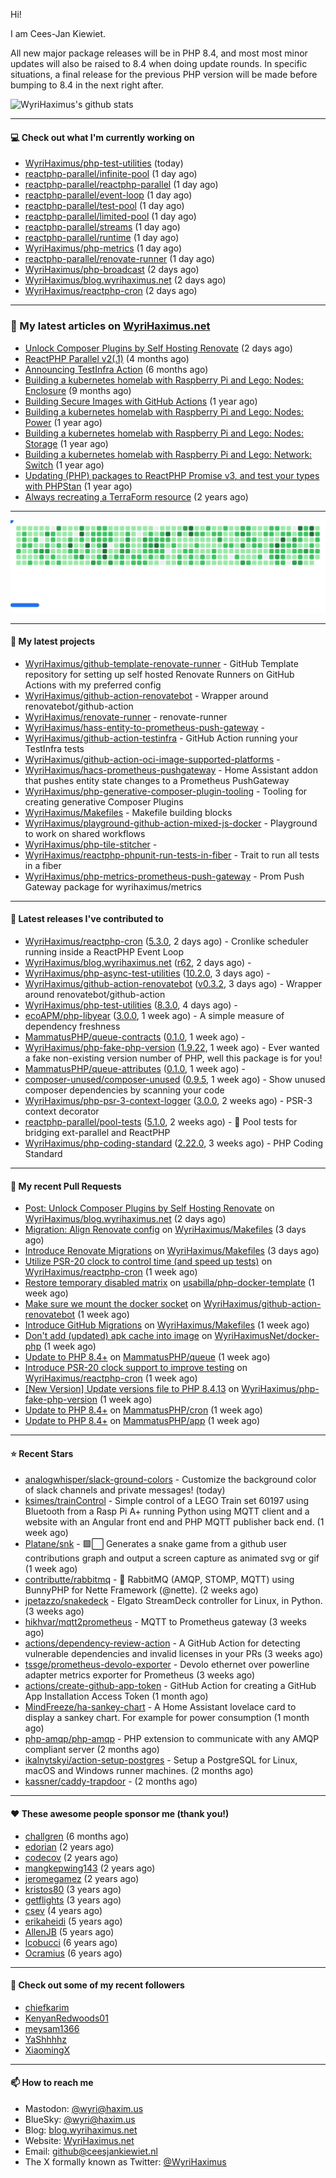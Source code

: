 Hi!

I am Cees-Jan Kiewiet.

All new major package releases will be in PHP 8.4, and most most minor updates will also be raised to 8.4 when doing update rounds. In specific situations, a final release for the previous PHP version will be made before bumping to 8.4 in the next right after.

![WyriHaximus's github stats](https://github-readme-stats.vercel.app/api?username=WyriHaximus&show_icons=true)

---

#### 💻 Check out what I'm currently working on

- [WyriHaximus/php-test-utilities](https://github.com/WyriHaximus/php-test-utilities) (today)
- [reactphp-parallel/infinite-pool](https://github.com/reactphp-parallel/infinite-pool) (1 day ago)
- [reactphp-parallel/reactphp-parallel](https://github.com/reactphp-parallel/reactphp-parallel) (1 day ago)
- [reactphp-parallel/event-loop](https://github.com/reactphp-parallel/event-loop) (1 day ago)
- [reactphp-parallel/test-pool](https://github.com/reactphp-parallel/test-pool) (1 day ago)
- [reactphp-parallel/limited-pool](https://github.com/reactphp-parallel/limited-pool) (1 day ago)
- [reactphp-parallel/streams](https://github.com/reactphp-parallel/streams) (1 day ago)
- [reactphp-parallel/runtime](https://github.com/reactphp-parallel/runtime) (1 day ago)
- [WyriHaximus/php-metrics](https://github.com/WyriHaximus/php-metrics) (1 day ago)
- [reactphp-parallel/renovate-runner](https://github.com/reactphp-parallel/renovate-runner) (1 day ago)
- [WyriHaximus/php-broadcast](https://github.com/WyriHaximus/php-broadcast) (2 days ago)
- [WyriHaximus/blog.wyrihaximus.net](https://github.com/WyriHaximus/blog.wyrihaximus.net) (2 days ago)
- [WyriHaximus/reactphp-cron](https://github.com/WyriHaximus/reactphp-cron) (2 days ago)

---

### 📜 My latest articles on [WyriHaximus.net](https://blog.wyrihaximus.net/)

- [Unlock Composer Plugins by Self Hosting Renovate](https://blog.wyrihaximus.net/2025/10/unlock-composer-plugins-by-self-hosting-renovate/) (2 days ago)
- [ReactPHP Parallel v2(.1)](https://blog.wyrihaximus.net/2025/06/reactphp-parallel-v2-/) (4 months ago)
- [Announcing TestInfra Action](https://blog.wyrihaximus.net/2025/03/announcing-testinfra-action/) (6 months ago)
- [Building a kubernetes homelab with Raspberry Pi and Lego: Nodes: Enclosure](https://blog.wyrihaximus.net/2024/12/building-a-kubernetes-homelab-with-raspberry-pies-and-lego-nodes-enclosure/) (9 months ago)
- [Building Secure Images with GitHub Actions](https://blog.wyrihaximus.net/2024/10/building-secure-images-with-github-actions/) (1 year ago)
- [Building a kubernetes homelab with Raspberry Pi and Lego: Nodes: Power](https://blog.wyrihaximus.net/2024/09/building-a-kubernetes-homelab-with-raspberry-pies-and-lego-nodes-power/) (1 year ago)
- [Building a kubernetes homelab with Raspberry Pi and Lego: Nodes: Storage](https://blog.wyrihaximus.net/2024/08/building-a-kubernetes-homelab-with-raspberry-pies-and-lego-nodes-storage/) (1 year ago)
- [Building a kubernetes homelab with Raspberry Pi and Lego: Network: Switch](https://blog.wyrihaximus.net/2024/07/building-a-kubernetes-homelab-with-raspberry-pies-and-lego-network-switch/) (1 year ago)
- [Updating (PHP) packages to ReactPHP Promise v3, and test your types with PHPStan](https://blog.wyrihaximus.net/2024/06/updating-php-packages-to-reactphp-promise-v3--and-test-your-types-with-phpstan/) (1 year ago)
- [Always recreating a TerraForm resource](https://blog.wyrihaximus.net/2024/04/always-recreating-a-terraform-resource/) (2 years ago)

---

<picture>
  <source
    media="(prefers-color-scheme: dark)"
    srcset="images/breakout-dark.svg"
  />
  <source
    media="(prefers-color-scheme: light)"
    srcset="images/breakout-light.svg"
  />
  <img alt="Breakout Game" src="images/breakout-light.svg" />
</picture>

---

#### 🌱 My latest projects

- [WyriHaximus/github-template-renovate-runner](https://github.com/WyriHaximus/github-template-renovate-runner) - GitHub Template repository for setting up self hosted Renovate Runners on GitHub Actions with my preferred config
- [WyriHaximus/github-action-renovatebot](https://github.com/WyriHaximus/github-action-renovatebot) - Wrapper around renovatebot/github-action
- [WyriHaximus/renovate-runner](https://github.com/WyriHaximus/renovate-runner) - renovate-runner
- [WyriHaximus/hass-entity-to-prometheus-push-gateway](https://github.com/WyriHaximus/hass-entity-to-prometheus-push-gateway) - 
- [WyriHaximus/github-action-testinfra](https://github.com/WyriHaximus/github-action-testinfra) - GitHub Action running your TestInfra tests
- [WyriHaximus/github-action-oci-image-supported-platforms](https://github.com/WyriHaximus/github-action-oci-image-supported-platforms) - 
- [WyriHaximus/hacs-prometheus-pushgateway](https://github.com/WyriHaximus/hacs-prometheus-pushgateway) - Home Assistant addon that pushes entity state changes to a Prometheus PushGateway
- [WyriHaximus/php-generative-composer-plugin-tooling](https://github.com/WyriHaximus/php-generative-composer-plugin-tooling) - Tooling for creating generative Composer Plugins
- [WyriHaximus/Makefiles](https://github.com/WyriHaximus/Makefiles) - Makefile building blocks
- [WyriHaximus/playground-github-action-mixed-js-docker](https://github.com/WyriHaximus/playground-github-action-mixed-js-docker) - Playground to work on shared workflows
- [WyriHaximus/php-tile-stitcher](https://github.com/WyriHaximus/php-tile-stitcher) - 
- [WyriHaximus/reactphp-phpunit-run-tests-in-fiber](https://github.com/WyriHaximus/reactphp-phpunit-run-tests-in-fiber) - Trait to run all tests in a fiber
- [WyriHaximus/php-metrics-prometheus-push-gateway](https://github.com/WyriHaximus/php-metrics-prometheus-push-gateway) - Prom Push Gateway package for wyrihaximus/metrics

---

#### 🔭 Latest releases I've contributed to

- [WyriHaximus/reactphp-cron](https://github.com/WyriHaximus/reactphp-cron) ([5.3.0](https://github.com/WyriHaximus/reactphp-cron/releases/tag/5.3.0), 2 days ago) - Cronlike scheduler running inside a ReactPHP Event Loop
- [WyriHaximus/blog.wyrihaximus.net](https://github.com/WyriHaximus/blog.wyrihaximus.net) ([r62](https://github.com/WyriHaximus/blog.wyrihaximus.net/releases/tag/r62), 2 days ago) - 
- [WyriHaximus/php-async-test-utilities](https://github.com/WyriHaximus/php-async-test-utilities) ([10.2.0](https://github.com/WyriHaximus/php-async-test-utilities/releases/tag/10.2.0), 3 days ago) - 
- [WyriHaximus/github-action-renovatebot](https://github.com/WyriHaximus/github-action-renovatebot) ([v0.3.2](https://github.com/WyriHaximus/github-action-renovatebot/releases/tag/v0.3.2), 3 days ago) - Wrapper around renovatebot/github-action
- [WyriHaximus/php-test-utilities](https://github.com/WyriHaximus/php-test-utilities) ([8.3.0](https://github.com/WyriHaximus/php-test-utilities/releases/tag/8.3.0), 4 days ago) - 
- [ecoAPM/php-libyear](https://github.com/ecoAPM/php-libyear) ([3.0.0](https://github.com/ecoAPM/php-libyear/releases/tag/3.0.0), 1 week ago) - A simple measure of dependency freshness
- [MammatusPHP/queue-contracts](https://github.com/MammatusPHP/queue-contracts) ([0.1.0](https://github.com/MammatusPHP/queue-contracts/releases/tag/0.1.0), 1 week ago) - 
- [WyriHaximus/php-fake-php-version](https://github.com/WyriHaximus/php-fake-php-version) ([1.9.22](https://github.com/WyriHaximus/php-fake-php-version/releases/tag/1.9.22), 1 week ago) - Ever wanted a fake non-existing version number of PHP, well this package is for you!
- [MammatusPHP/queue-attributes](https://github.com/MammatusPHP/queue-attributes) ([0.1.0](https://github.com/MammatusPHP/queue-attributes/releases/tag/0.1.0), 1 week ago) - 
- [composer-unused/composer-unused](https://github.com/composer-unused/composer-unused) ([0.9.5](https://github.com/composer-unused/composer-unused/releases/tag/0.9.5), 1 week ago) - Show unused composer dependencies by scanning your code
- [WyriHaximus/php-psr-3-context-logger](https://github.com/WyriHaximus/php-psr-3-context-logger) ([3.0.0](https://github.com/WyriHaximus/php-psr-3-context-logger/releases/tag/3.0.0), 2 weeks ago) - PSR-3 context decorator
- [reactphp-parallel/pool-tests](https://github.com/reactphp-parallel/pool-tests) ([5.1.0](https://github.com/reactphp-parallel/pool-tests/releases/tag/5.1.0), 2 weeks ago) - 🎱 Pool tests for bridging ext-parallel and ReactPHP
- [WyriHaximus/php-coding-standard](https://github.com/WyriHaximus/php-coding-standard) ([2.22.0](https://github.com/WyriHaximus/php-coding-standard/releases/tag/2.22.0), 3 weeks ago) - PHP Coding Standard

---

#### 🔨 My recent Pull Requests

- [Post: Unlock Composer Plugins by Self Hosting Renovate](https://github.com/WyriHaximus/blog.wyrihaximus.net/pull/218) on [WyriHaximus/blog.wyrihaximus.net](https://github.com/WyriHaximus/blog.wyrihaximus.net) (2 days ago)
- [Migration: Align Renovate config](https://github.com/WyriHaximus/Makefiles/pull/68) on [WyriHaximus/Makefiles](https://github.com/WyriHaximus/Makefiles) (3 days ago)
- [Introduce Renovate Migrations](https://github.com/WyriHaximus/Makefiles/pull/67) on [WyriHaximus/Makefiles](https://github.com/WyriHaximus/Makefiles) (3 days ago)
- [Utilize PSR-20 clock to control time (and speed up tests)](https://github.com/WyriHaximus/reactphp-cron/pull/106) on [WyriHaximus/reactphp-cron](https://github.com/WyriHaximus/reactphp-cron) (1 week ago)
- [Restore temporary disabled matrix](https://github.com/usabilla/php-docker-template/pull/205) on [usabilla/php-docker-template](https://github.com/usabilla/php-docker-template) (1 week ago)
- [Make sure we mount the docker socket](https://github.com/WyriHaximus/github-action-renovatebot/pull/7) on [WyriHaximus/github-action-renovatebot](https://github.com/WyriHaximus/github-action-renovatebot) (1 week ago)
- [Introduce GitHub Migrations](https://github.com/WyriHaximus/Makefiles/pull/64) on [WyriHaximus/Makefiles](https://github.com/WyriHaximus/Makefiles) (1 week ago)
- [Don&#39;t add (updated) apk cache into image](https://github.com/WyriHaximusNet/docker-php/pull/325) on [WyriHaximusNet/docker-php](https://github.com/WyriHaximusNet/docker-php) (1 week ago)
- [Update to PHP 8.4&#43;](https://github.com/MammatusPHP/queue/pull/25) on [MammatusPHP/queue](https://github.com/MammatusPHP/queue) (1 week ago)
- [Introduce PSR-20 clock support to improve testing](https://github.com/WyriHaximus/reactphp-cron/pull/105) on [WyriHaximus/reactphp-cron](https://github.com/WyriHaximus/reactphp-cron) (1 week ago)
- [[New Version] Update versions file to PHP 8.4.13](https://github.com/WyriHaximus/php-fake-php-version/pull/159) on [WyriHaximus/php-fake-php-version](https://github.com/WyriHaximus/php-fake-php-version) (1 week ago)
- [Update to PHP 8.4&#43;](https://github.com/MammatusPHP/cron/pull/98) on [MammatusPHP/cron](https://github.com/MammatusPHP/cron) (1 week ago)
- [Update to PHP 8.4&#43;](https://github.com/MammatusPHP/app/pull/51) on [MammatusPHP/app](https://github.com/MammatusPHP/app) (1 week ago)

---

#### ⭐ Recent Stars

- [analogwhisper/slack-ground-colors](https://github.com/analogwhisper/slack-ground-colors) - Customize the background color of slack channels and private messages!  (today)
- [ksimes/trainControl](https://github.com/ksimes/trainControl) - Simple control of a LEGO Train set 60197 using Bluetooth from a Rasp Pi A&#43; running Python using MQTT client and a website with an Angular front end and PHP MQTT publisher back end. (1 week ago)
- [Platane/snk](https://github.com/Platane/snk) - 🟩⬜ Generates a snake game from a github user contributions graph and output a screen capture as animated svg or gif (1 week ago)
- [contributte/rabbitmq](https://github.com/contributte/rabbitmq) - 🐰 RabbitMQ (AMQP, STOMP, MQTT) using BunnyPHP for Nette Framework (@nette). (2 weeks ago)
- [jpetazzo/snakedeck](https://github.com/jpetazzo/snakedeck) - Elgato StreamDeck controller for Linux, in Python. (3 weeks ago)
- [hikhvar/mqtt2prometheus](https://github.com/hikhvar/mqtt2prometheus) - MQTT to Prometheus gateway (3 weeks ago)
- [actions/dependency-review-action](https://github.com/actions/dependency-review-action) - A GitHub Action for detecting vulnerable dependencies and invalid licenses in your PRs (3 weeks ago)
- [tssge/prometheus-devolo-exporter](https://github.com/tssge/prometheus-devolo-exporter) - Devolo ethernet over powerline adapter metrics exporter for Prometheus (3 weeks ago)
- [actions/create-github-app-token](https://github.com/actions/create-github-app-token) - GitHub Action for creating a GitHub App Installation Access Token (1 month ago)
- [MindFreeze/ha-sankey-chart](https://github.com/MindFreeze/ha-sankey-chart) - A Home Assistant lovelace card to display a sankey chart. For example for power consumption (1 month ago)
- [php-amqp/php-amqp](https://github.com/php-amqp/php-amqp) - PHP extension to communicate with any AMQP compliant server (2 months ago)
- [ikalnytskyi/action-setup-postgres](https://github.com/ikalnytskyi/action-setup-postgres) - Setup a PostgreSQL for Linux, macOS and Windows runner machines. (2 months ago)
- [kassner/caddy-trapdoor](https://github.com/kassner/caddy-trapdoor) -  (2 months ago)

---

#### ❤️ These awesome people sponsor me (thank you!)

- [challgren](https://github.com/challgren) (6 months ago)
- [edorian](https://github.com/edorian) (2 years ago)
- [codecov](https://github.com/codecov) (2 years ago)
- [mangkepwing143](https://github.com/mangkepwing143) (2 years ago)
- [jeromegamez](https://github.com/jeromegamez) (2 years ago)
- [kristos80](https://github.com/kristos80) (3 years ago)
- [getflights](https://github.com/getflights) (3 years ago)
- [csev](https://github.com/csev) (4 years ago)
- [erikaheidi](https://github.com/erikaheidi) (5 years ago)
- [AllenJB](https://github.com/AllenJB) (5 years ago)
- [lcobucci](https://github.com/lcobucci) (6 years ago)
- [Ocramius](https://github.com/Ocramius) (6 years ago)

---

#### 👯 Check out some of my recent followers

- [chiefkarim](https://github.com/chiefkarim)
- [KenyanRedwoods01](https://github.com/KenyanRedwoods01)
- [meysam1366](https://github.com/meysam1366)
- [YaShhhhz](https://github.com/YaShhhhz)
- [XiaomingX](https://github.com/XiaomingX)

---

#### 📫 How to reach me

- Mastodon: [@wyri@haxim.us](https://toot-toot.wyrihaxim.us/@wyri)
- BlueSky: [@wyri@haxim.us](https://bsky.app/profile/wyrihaxim.us)
- Blog: [blog.wyrihaximus.net](https://blog.wyrihaximus.net/)
- Website: [WyriHaximus.net](https://wyrihaximus.net/)
- Email: [github@ceesjankiewiet.nl](mailto:github@ceesjankiewiet.nl)
- The X formally known as Twitter: [@WyriHaximus](https://twitter.com/WyriHaximus)
